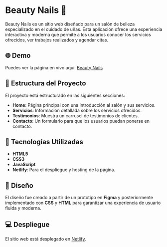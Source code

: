 # Beauty Nails 💅

Beauty Nails es un sitio web diseñado para un salón de belleza especializado en el cuidado de uñas. Esta aplicación ofrece una experiencia interactiva y moderna que permite a los usuarios conocer los servicios ofrecidos, ver trabajos realizados y agendar citas.

## 🌐 Demo

Puedes ver la página en vivo aquí: [Beauty Nails](https://beauty-nails-talento-tech.netlify.app/#home)

## 📂 Estructura del Proyecto

El proyecto está estructurado en las siguientes secciones:

- **Home**: Página principal con una introducción al salón y sus servicios.
- **Servicios**: Información detallada sobre los servicios ofrecidos.
- **Testimonios**: Muestra un carrusel de testimonios de clientes.
- **Contacto**: Un formulario para que los usuarios puedan ponerse en contacto.

## 🚀 Tecnologías Utilizadas

- **HTML5**
- **CSS3**
- **JavaScript**
- **Netlify**: Para el despliegue y hosting de la página.

## 🎨 Diseño

El diseño fue creado a partir de un prototipo en **Figma** y posteriormente implementado con **CSS** y **HTML** para garantizar una experiencia de usuario fluida y moderna.

## 💻 Despliegue

El sitio web está desplegado en [Netlify](https://beauty-nails-talento-tech.netlify.app/#home).
